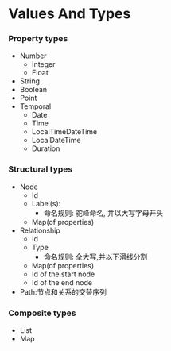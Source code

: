 # Values And Types

### Property types

- Number
  - Integer
  - Float
- String
- Boolean
- Point
- Temporal
  - Date
  - Time
  - LocalTimeDateTime
  - LocalDateTime
  - Duration


### Structural types

- Node
  - Id
  - Label(s): 
    - 命名规则: 驼峰命名, 并以大写字母开头
  - Map(of properties)
- Relationship
  - Id
  - Type
    - 命名规则: 全大写,并以下滑线分割
  - Map(of properties)
  - Id of the start node
  - Id of the end node
- Path:节点和关系的交替序列

### Composite types

- List
- Map
